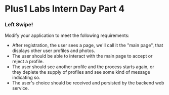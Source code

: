 # Plus1 Labs Intern Day Part 4

### Left Swipe!

Modify your application to meet the following requirements:
* After registration, the user sees a page, we'll call it the "main page", that displays other user profiles and photos.
* The user should be able to interact with the main page to accept or reject a profile.
* The user should see another profile and the process starts again, or they deplete the supply of profiles and 
see some kind of message indicating so.
* The user's choice should be received and persisted by the backend web service.
